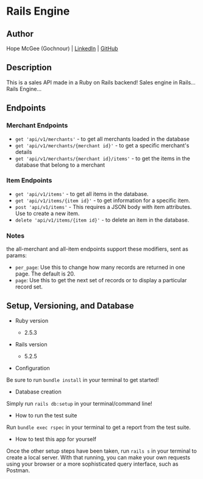 # Rails Engine
## Author
Hope McGee (Gochnour) | [LinkedIn]() | [GitHub]()

## Description
This is a sales API made in a Ruby on Rails backend! Sales engine in Rails... Rails Engine...

## Endpoints

### Merchant Endpoints
- `get 'api/v1/merchants'` - to get all merchants loaded in the database
- `get 'api/v1/merchants/{merchant id}'` - to get a specific merchant's details
- `get 'api/v1/merchants/{merchant id}/items'` - to get the items in the database that belong to a merchant

### Item Endpoints
- `get 'api/v1/items'` - to get all items in the database.
- `get 'api/v1/items/{item id}'` - to get information for a specific item.
- `post 'api/v1/items'` - This requires a JSON body with item attributes. Use to create a new item.
- `delete 'api/v1/items/{item id}'` - to delete an item in the database.

### Notes
the all-merchant and all-item endpoints support these modifiers, sent as params:
- `per_page`: Use this to change how many records are returned in one page. The default is 20.
- `page`: Use this to get the next set of records or to display a particular record set.

## Setup, Versioning, and Database
* Ruby version
  * 2.5.3

* Rails version
  * 5.2.5

* Configuration

Be sure to run `bundle install` in your terminal to get started!

* Database creation

Simply run `rails db:setup` in your terminal/command line!

* How to run the test suite

Run `bundle exec rspec` in your terminal to get a report from the test suite.

* How to test this app for yourself

Once the other setup steps have been taken, run `rails s` in your terminal to create a local server. With that running, you can make your own requests using your browser or a more sophisticated query interface, such as Postman.

